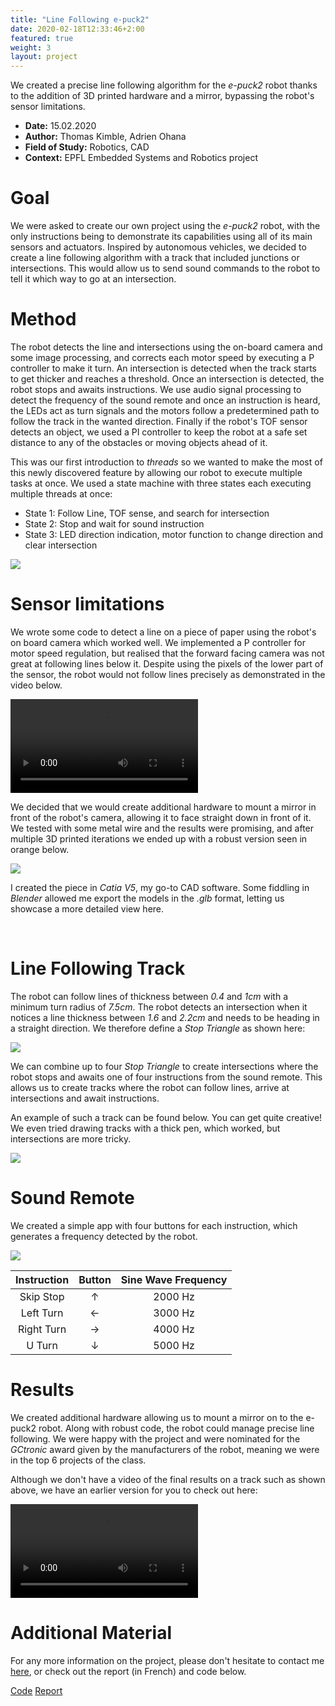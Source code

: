 ```yaml
---
title: "Line Following e-puck2"
date: 2020-02-18T12:33:46+2:00
featured: true
weight: 3
layout: project
---
```


We created a precise line following algorithm for the *e-puck2* robot thanks to the addition of 3D printed hardware and a mirror, bypassing the robot's sensor limitations.

* **Date:** 15.02.2020
* **Author:** Thomas Kimble, Adrien Ohana
* **Field of Study:** Robotics, CAD
* **Context:** EPFL Embedded Systems and Robotics project

# Goal

We were asked to create our own project using the *e-puck2* robot, with the only instructions being to demonstrate its capabilities using all of its main sensors and actuators. Inspired by autonomous vehicles, we decided to create a line following algorithm with a track that included junctions or intersections. This would allow us to send sound commands to the robot to tell it which way to go at an intersection.

# Method

The robot detects the line and intersections using the on-board camera and some image processing, and corrects each motor speed by executing a P controller to make it turn. An intersection is detected when the track starts to get thicker and reaches a threshold. Once an intersection is detected, the robot stops and awaits instructions. We use audio signal processing to detect the frequency of the sound remote and once an instruction is heard, the LEDs act as turn signals and the motors follow a predetermined path to follow the track in the wanted direction. Finally if the robot's TOF sensor detects an object, we used a PI controller to keep the robot at a safe set distance to any of the obstacles or moving objects ahead of it.

This was our first introduction to *threads* so we wanted to make the most of this newly discovered feature by allowing our robot to execute multiple tasks at once. We used a state machine with three states each executing multiple threads at once:
* State 1: Follow Line, TOF sense, and search for intersection
* State 2: Stop and wait for sound instruction
* State 3: LED direction indication, motor function to change direction and clear intersection

<div class="web-image-md">
    <img src="../../images/project-images/epuck/states.png">
</div>


# Sensor limitations

We wrote some code to detect a line on a piece of paper using the robot's on board camera which worked well. We implemented a P controller for motor speed regulation, but realised that the forward facing camera was not great at following lines below it. Despite using the pixels of the lower part of the sensor, the robot would not follow lines precisely as demonstrated in the video below.

<video class="web-image-ms" src="/images/project-images/epuck/line_old.mp4" controls> </video>
<br>

We decided that we would create additional hardware to mount a mirror in front of the robot's camera, allowing it to face straight down in front of it. We tested with some metal wire and the results were promising, and after multiple 3D printed iterations we ended up with a robust version seen in orange below.

<div class="web-image-lg">
    <img src="../../images/project-images/epuck/iterations.png">
</div>

 I created the piece in *Catia V5*, my go-to CAD software. Some fiddling in *Blender* allowed me export the models in the *.glb* format, letting us showcase a more detailed view here.
<model-viewer id="model" src="../../assets/models/Support.glb" alt="Butterfly Shelf" auto-rotate camera-controls data-js-focus-visible></model-viewer>

<br/>

# Line Following Track

The robot can follow lines of thickness between *0.4* and *1cm* with a minimum turn radius of *7.5cm*. The robot detects an intersection when it notices a line thickness between *1.6* and *2.2cm* and needs to be heading in a straight direction. We therefore define a *Stop Triangle* as shown here:

<div class="web-image-ms">
    <img src="../../images/project-images/epuck/Stop.svg">
</div>

We can combine up to four *Stop Triangle* to create intersections where the robot stops and awaits one of four instructions from the sound remote. This allows us to create tracks where the robot can follow lines, arrive at intersections and await instructions.

An example of such a track can be found below. You can get quite creative! We even tried drawing tracks with a thick pen, which worked, but intersections are more tricky.

<div class="web-image-full">
    <img src="../../images/project-images/epuck/Track.svg">
</div>

# Sound Remote

We created a simple app with four buttons for each instruction, which generates a frequency detected by the robot.

<div class="web-image-sm">
    <img src="../../images/project-images/epuck/sound_remote.png">
</div>

| Instruction | Button | Sine Wave Frequency |
|:-----------:|:------:|:-------------------:|
|  Skip Stop  |    ↑   |       2000 Hz       |
|  Left Turn  |    ←   |       3000 Hz       |
|  Right Turn |    →   |       4000 Hz       |
|    U Turn   |    ↓   |       5000 Hz       |

# Results

We created additional hardware allowing us to mount a mirror on to the e-puck2 robot. Along with robust code, the robot could manage precise line following. We were happy with the project and were nominated for the *GCtronic* award given by the manufacturers of the robot, meaning we were in the top 6 projects of the class.

Although we don't have a video of the final results on a track such as shown above, we have an earlier version for you to check out here:

<video class="web-image-ms" src="/images/project-images/epuck/line_new.mp4" controls> </video>
<br>

# Additional Material

For any more information on the project, please don't hesitate to contact me <a href="/contact">here</a>, or check out the report (in French) and code below.

<div class="row justify-content-center">
  <div class="col-auto">
    <a class="button_link" href="https://github.com/ThomasKimble/e-puck2LineFollow" target="_blank">Code</a>
    <a class="button_link" href="/images/project-images/epuck/epuck_report.pdf" target="_blank">Report</a>
  </div>
</div>
